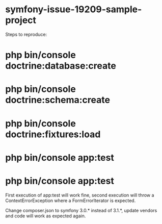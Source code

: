 # symfony-issue-19209-sample-project

Steps to reproduce:
# php bin/console doctrine:database:create
# php bin/console doctrine:schema:create
# php bin/console doctrine:fixtures:load
# php bin/console app:test
# php bin/console app:test

First execution of app:test will work fine, second execution will throw a ContextErrorException where a FormErrorIterator is expected.

Change composer.json to symfony 3.0.* instead of 3.1.*, update vendors and code will work as expected again.
